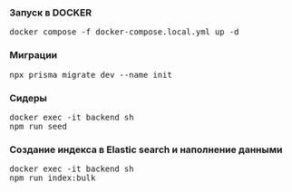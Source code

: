 ### Запуск в DOCKER

<pre>
docker compose -f docker-compose.local.yml up -d
</pre>

### Миграции

<pre>
npx prisma migrate dev --name init
</pre> 

### Сидеры

<pre>
docker exec -it backend sh
npm run seed
</pre>

### Создание индекса в Elastic search и наполнение данными

<pre>
docker exec -it backend sh
npm run index:bulk
</pre>